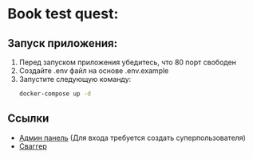 # Book test quest:

## Запуск приложения:
1. Перед запуском приложения убедитесь, что 80 порт свободен
2. Создайте .env файл на основе .env.example
3. Запустите следующую команду:
    ```sh
    docker-compose up -d
    ```

## Ссылки
- [Админ панель](http://127.0.0.1/admin) (Для входа требуется создать суперпользователя)
- [Сваггер](http://127.0.0.1/swagger)

